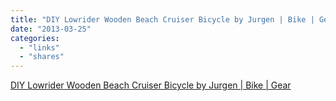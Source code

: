 ```yaml
---
title: "DIY Lowrider Wooden Beach Cruiser Bicycle by Jurgen | Bike | Gear"
date: "2013-03-25"
categories: 
  - "links"
  - "shares"
---
```


[DIY Lowrider Wooden Beach Cruiser Bicycle by Jurgen | Bike | Gear](http://likecool.com/DIY_Lowrider_Wooden_Beach_Cruiser_Bicycle_by_Jurgen--Bike--Gear.html)
